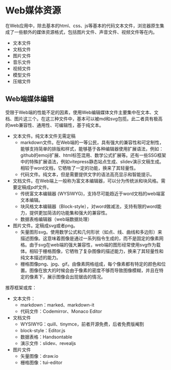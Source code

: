 # Web媒体资源
在Web应用中，除去基本的html、css、js等基本的代码文本文件，浏览器原生集成了一些额外的媒体资源格式，包括图片文件、声音文件、视频文件等在内。

+ 文本文件
+ 文档文件
+ 图片文件
+ 音乐文件
+ 视频文件
+ 模型文件
+ 压缩文件

## Web端媒体编辑
受限于Web端的性能不足的因素，使用Web编辑媒体文件主要集中在文本、文档、图片这三个。在这三种文件中，基本可以被md和svg包揽。此二者具有极高的web兼容性、通用性、可编辑性，基于纯文本。
+ 文本文件。纯文本文件无需定稿
  - markdown文件。在Web端的一等公民，具有强大的兼容性和可定制性，能够支持简单的排版和样式，能够基于各种编辑器使用扩展语法，例如：github的emoji扩展、html标签混用、数学公式扩展等。还有一些SSG框架中的特殊扩展语法，例如vitepress静态站点生成、slidev演示文稿生成。相较于word文档，它牺牲了一定的功能，换来了其轻量性。
  - 代码文件。纯文本，但是需要提供文字的语法高亮显示和智能提示。
+ 文档文件。在Web端上一般称为富文本编辑器，可以分为传统派和块风格。需要定稿成pdf文件。
  - 传统富文本编辑器 (WYSIWYG)，支持尽可能趋近于word文档的web端富文本编辑。
  - 块风格文本编辑器（Block-style），对word做减法，支持有限的word能力，提供更加简洁的功能集和强大的兼容性。
  - 数据表格编辑器（web端数据处理）
+ 图片文件。定稿成svg或者png。
  - 矢量图形svg。使用数学公式和几何形状（如点、线、曲线和多边形）来描述图像。这意味着图像是通过一系列指令生成的，而不是固定的像素网格。由于svg在web端的强大兼容性，web端的图形经常使用svg作为载体。相较于栅格图像，它牺牲了复杂图像的描述能力，换来了其轻量性和纯文本描述的能力。
  - 栅格图像png、jpg、gif。由像素网格组成，每个像素都有特定的颜色和位置。图像在放大的时候会由于像素的密度不够而导致图像模糊，并且在特定的像素下，展示图像会出现锯齿的情况。

推荐框架或库：
+ 文本文件：
  - markdown：marked、markdown-it
  - 代码文件：Codemirror、Monaco Editor
+ 文档文件
  - WYSIWYG：quill、tinymce，前者开源免费，后者免费版阉割
  - block-style：Editor.js
  - 数据表格：Handsontable
  - 演示文件：slidev、revealjs
+ 图片文件
  - 矢量图像：draw.io
  - 栅格图像：tui-editor
